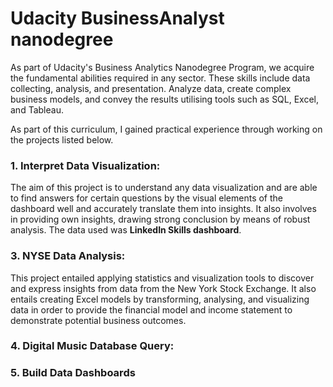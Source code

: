 # Udacity BusinessAnalyst nanodegree

As part of Udacity's Business Analytics Nanodegree Program, we acquire the fundamental abilities required in any sector. These skills include data collecting, analysis, and presentation. Analyze data, create complex business models, and convey the results utilising tools such as SQL, Excel, and Tableau. 

As part of this curriculum, I gained practical experience through working on the projects listed below.

### 1. Interpret Data Visualization:

The aim of this project is to understand any data visualization and are able to find answers for certain questions by the visual elements of the dashboard well and accurately translate them into insights. It also involves in providing own insights, drawing strong conclusion by means of robust analysis. The data used was **LinkedIn Skills dashboard**.


### 3. NYSE Data Analysis:

This project entailed applying statistics and visualization tools to discover and express insights from data from the New York Stock Exchange. It also entails creating Excel models by transforming, analysing, and visualizing data in order to provide the financial model and income statement to demonstrate potential business outcomes.


### 4. Digital Music Database Query:




### 5. Build Data Dashboards

